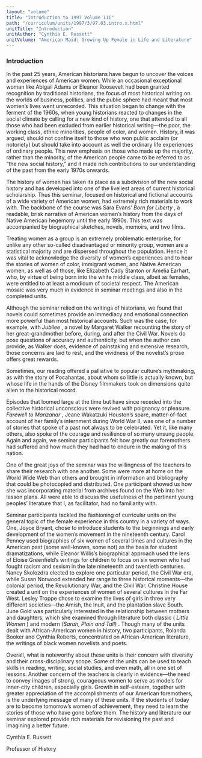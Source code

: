 ```yaml
---
layout: "volume"
title: "Introduction to 1997 Volume III"
path: "/curriculum/units/1997/3/97.03.intro.x.html"
unitTitle: "Introduction"
unitAuthor: "Cynthia E. Russett"
unitVolume: "American Maid: Growing Up Female in Life and Literature"
---
```

<body>
<h3>
  Introduction
 </h3>
 In the past 25 years, American historians have begun to uncover the voices and experiences of American women. While an occasional exceptional woman like Abigail Adams or Eleanor Roosevelt had been granted recognition by traditional historians, the focus of most historical writing on the worlds of business, politics, and the public sphere had meant that most women’s lives went unrecorded. This situation began to change with the ferment of the 1960s, when young historians reacted to changes in the social climate by calling for a new kind of history, one that attended to all those who had been excluded from earlier historical writing—the poor, the working class, ethnic minorities, people of color, and women. History, it was argued, should not confine itself to those who won public acclaim (or notoriety) but should take into account as well the ordinary life experiences of ordinary people. This new emphasis on those who made up the majority, rather than the minority, of the American people came to be referred to as “the new social history,” and it made rich contributions to our understanding of the past from the early 1970s onwards.
 <p>
  The history of women has taken its place as a subdivision of the new social history and has developed into one of the liveliest areas of current historical scholarship. Thus this seminar, focused on historical and fictional accounts of a wide variety of American women, had extremely rich materials to work with. The backbone of the course was Sara Evans’
  <i>
   Born for Liberty
  </i>
  , a readable, brisk narrative of American women’s history from the days of Native American hegemony until the early 1990s. This text was accompanied by biographical sketches, novels, memoirs, and two films.
 </p>
 <p>
  Treating women as a group is an extremely problematic enterprise, for unlike any other so-called disadvantaged or minority group, women are a statistical majority and are dispersed throughout the population. Hence it was vital to acknowledge the diversity of women’s experiences and to hear the stories of women of color, immigrant women, and Native American women, as well as of those, like Elizabeth Cady Stanton or Amelia Earhart, who, by virtue of being born into the white middle class, albeit as females, were entitled to at least a modicum of societal respect. The American mosaic was very much in evidence in seminar meetings and also in the completed units.
 </p>
 <p>
  Although the seminar relied on the writings of historians, we found that novels could sometimes provide an immediacy and emotional connection more powerful than most historical accounts. Such was the case, for example, with
  <i>
   Jubilee
  </i>
  , a novel by Margaret Walker recounting the story of her great-grandmother before, during, and after the Civil War. Novels do pose questions of accuracy and authenticity, but when the author can provide, as Walker does, evidence of painstaking and extensive research, those concerns are laid to rest, and the vividness of the novelist’s prose offers great rewards.
 </p>
 <p>
  Sometimes, our reading offered a palliative to popular culture’s mythmaking, as with the story of Pocahantas, about whom so little is actually known, but whose life in the hands of the Disney filmmakers took on dimensions quite alien to the historical record.
 </p>
 <p>
  Episodes that loomed large at the time but have since receded into the collective historical unconscious were revived with poignancy or pleasure.
  <i>
   Farewell to Manzanar
  </i>
  , Jeane Wakatzuki Houston’s spare, matter-of-fact account of her family’s internment during World War II, was one of a number of stories that spoke of a past not always to be celebrated. Yet it, like many others, also spoke of the courage and resilience of so many unsung people. Again and again, we seminar participants felt how greatly our foremothers had suffered and how much they had had to endure in the making of this nation.
 </p>
 <p>
  One of the great joys of the seminar was the willingness of the teachers to share their research with one another. Some were more at home on the World Wide Web than others and brought in information and bibliography that could be photocopied and distributed. One participant showed us how she was incorporating material from archives found on the Web into her lesson plans. All were able to discuss the usefulness of the pertinent young peoples’ literature that I, as facilitator, had no familiarity with.
 </p>
 <p>
  Seminar participants tackled the fashioning of curricular units on the general topic of the female experience in this country in a variety of ways. One, Joyce Bryant, chose to introduce students to the beginnings and early development of the women’s movement in the nineteenth century. Carol Penney used biographies of six women of several times and cultures in the American past (some well-known, some not) as the basis for student dramatizations, while Eleanor Willis’s biographical approach used the lens of Eloise Greenfield’s writings for children to focus on six women who had fought racism and sexism in the late nineteenth and twentieth centuries. Nancy Skolozdra elected to explore one particular period, the Civil War era, while Susan Norwood extended her range to three historical moments—the colonial period, the Revolutionary War, and the Civil War. Christine House created a unit on the experiences of women of several cultures in the Far West. Lesley Troppe chose to examine the lives of girls in three very different societies—the Amish, the Inuit, and the plantation slave South. June Gold was particularly interested in the relationship between mothers and daughters, which she examined through literature both classic (
  <i>
   Little Women
  </i>
  ) and modern
  <i>
   (Sarah, Plain and Tall)
  </i>
  . Though many of the units dealt with African-American women in history, two participants, Rolanda Booker and Cynthia Roberts, concentrated on African-American literature, the writings of black women novelists and poets.
 </p>
 <p>
  Overall, what is noteworthy about these units is their concern with diversity and their cross-disciplinary scope. Some of the units can be used to teach skills in reading, writing, social studies, and even math, all in one set of lessons. Another concern of the teachers is clearly in evidence—the need to convey images of strong, courageous women to serve as models for inner-city children, especially girls. Growth in self-esteem, together with greater appreciation of the accomplishments of our American foremothers, is the underlying message of many of these units. If the students of today are to become tomorrow’s women of achievement, they need to learn the stories of those who have gone before them. The history and literature our seminar explored provide rich materials for revisioning the past and imagining a better future.
 </p>
 <p>
  Cynthia E. Russett
 </p>
 <p>
  Professor of History
 </p>

</body>